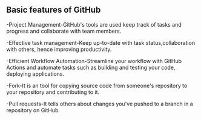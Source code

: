   ## Basic features of GitHub
-Project Management-GitHub's tools are used keep track of tasks and progress and collaborate with team members.

-Effective task management-Keep up-to-date with task status,collaboration with others, hence improving productivity.

-Efficient Workflow Automation-Streamline your workflow with GitHub Actions and automate tasks such as building and testing your code, deploying applications.

-Fork-It is an tool for copying source code from someone's repository to your repository and contributing to it.

-Pull requests-It tells others about changes you've pushed to a branch in a repository on GitHub. 

